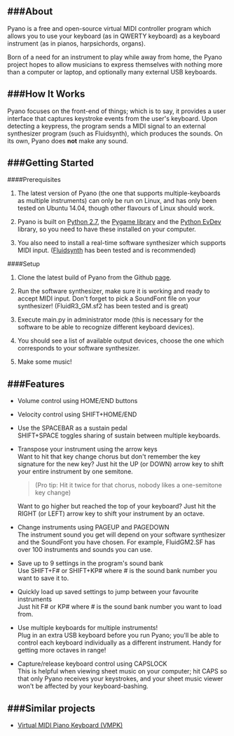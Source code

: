 ###About
----

Pyano is a free and open-source virtual MIDI controller program which allows you to use your keyboard (as in QWERTY keyboard) as a keyboard instrument (as in pianos, harpsichords, organs).

Born of a need for an instrument to play while away from home, the Pyano project hopes to allow musicians to express themselves with nothing more than a computer or laptop, and optionally many external USB keyboards. 

###How It Works
----

Pyano focuses on the front-end of things; which is to say, it provides a user interface that captures keystroke events from the user's keyboard. Upon detecting a keypress, the program sends a MIDI signal to an external synthesizer program (such as Fluidsynth), which produces the sounds. On its own, Pyano does **not** make any sound.

###Getting Started
----

####Prerequisites

1. The latest version of Pyano (the one that supports multiple-keyboards as multiple instruments) can only be run on Linux, and has only been tested on Ubuntu 14.04, though other flavours of Linux should work.

2. Pyano is built on [Python 2.7](https://www.python.org/), the [Pygame library](http://www.pygame.org/hifi.html) and the [Python EvDev](https://python-evdev.readthedocs.org/en/latest/) library, so you need to have these installed on your computer.

3. You also need to install a real-time software synthesizer which supports MIDI input. ([Fluidsynth](http://www.fluidsynth.org/) has been tested and is recommended)

####Setup

1. Clone the latest build of Pyano from the Github [page](https://github.com/JunShern/Pyano).

2. Run the software synthesizer, make sure it is working and ready to accept MIDI input. Don't forget to pick a SoundFont file on your synthesizer! (FluidR3\_GM.sf2 has been tested and is great)

3. Execute main.py in administrator mode (this is necessary for the software to be able to recognize different keyboard devices).

4. You should see a list of available output devices, choose the one which corresponds to your software synthesizer. 

5. Make some music! 

###Features
----

* Volume control using HOME/END buttons  

* Velocity control using SHIFT+HOME/END  

* Use the SPACEBAR as a sustain pedal  
  SHIFT+SPACE toggles sharing of sustain between multiple keyboards.

* Transpose your instrument using the arrow keys  
  Want to hit that key change chorus but don't remember the key signature for the new key? Just hit the UP (or DOWN) arrow key to shift your entire instrument by one semitone.  
  >(Pro tip: Hit it twice for that chorus, nobody likes a one-semitone key change)  

  Want to go higher but reached the top of your keyboard? Just hit the RIGHT (or LEFT) arrow key to shift your instrument by an octave.

* Change instruments using PAGEUP and PAGEDOWN  
  The instrument sound you get will depend on your software synthesizer and the SoundFont you have chosen. For example, FluidGM2.SF has over 100 instruments and sounds you can use. 

* Save up to 9 settings in the program's sound bank  
  Use SHIFT+F# or SHIFT+KP# where # is the sound bank number you want to save it to.

* Quickly load up saved settings to jump between your favourite instruments  
  Just hit F# or KP# where # is the sound bank number you want to load from.

* Use multiple keyboards for multiple instruments!  
  Plug in an extra USB keyboard before you run Pyano; you'll be able to control each keyboard individually as a different instrument. Handy for getting more octaves in range! 

* Capture/release keyboard control using CAPSLOCK  
  This is helpful when viewing sheet music on your computer; hit CAPS so that only Pyano receives your keystrokes, and your sheet music viewer won't be affected by your keyboard-bashing.

###Similar projects
----

* [Virtual MIDI Piano Keyboard (VMPK)](http://vmpk.sourceforge.net/)
